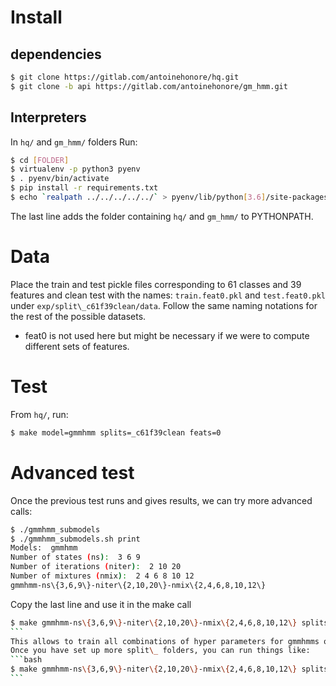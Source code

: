 # Install
## dependencies
```bash
$ git clone https://gitlab.com/antoinehonore/hq.git
$ git clone -b api https://gitlab.com/antoinehonore/gm_hmm.git
```
## Interpreters
In `hq/` and `gm_hmm/` folders
Run:
```bash
$ cd [FOLDER]
$ virtualenv -p python3 pyenv
$ . pyenv/bin/activate
$ pip install -r requirements.txt
$ echo `realpath ../../../../../` > pyenv/lib/python[3.6]/site-packages
```
The last line adds the folder containing `hq/` and `gm_hmm/` to PYTHONPATH.


# Data
Place the train and test pickle files corresponding to 61 classes and 39 features and clean test with the names: `train.feat0.pkl` and `test.feat0.pkl` under `exp/split\_c61f39clean/data`.
Follow the same naming notations for the rest of the possible datasets.
- feat0 is not used here but might be necessary if we were to compute different sets of features.

# Test
From `hq/`, run:
```bash
$ make model=gmmhmm splits=_c61f39clean feats=0
```

# Advanced test
Once the previous test runs and gives results, we can try more advanced calls:
```bash
$ ./gmmhmm_submodels
$ ./gmmhmm_submodels.sh print
Models:  gmmhmm
Number of states (ns):  3 6 9
Number of iterations (niter):  2 10 20
Number of mixtures (nmix):  2 4 6 8 10 12
gmmhmm-ns\{3,6,9\}-niter\{2,10,20\}-nmix\{2,4,6,8,10,12\}
```
Copy the last line and use it in the make call
````bash
$ make gmmhmm-ns\{3,6,9\}-niter\{2,10,20\}-nmix\{2,4,6,8,10,12\} splits=_c61f39clean feats=0 -j 5
```
This allows to train all combinations of hyper parameters for gmmhmms on the data called c61f39clean.
Once you have set up more split\_ folders, you can run things like:
```bash
$ make gmmhmm-ns\{3,6,9\}-niter\{2,10,20\}-nmix\{2,4,6,8,10,12\} splits=_c61f\{39,13\}clean feats=0 -j 5
```




